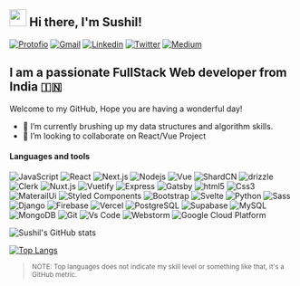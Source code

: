 <h2><img src="https://emojis.slackmojis.com/emojis/images/1531849430/4246/blob-sunglasses.gif?1531849430" width="30"/> Hi there, I'm Sushil!</h2>
<a href="https://sushilkamble.vercel.app/" target="_black"><img alt="Protofio" src="https://img.shields.io/badge/My Portfolio-3A84FF?style=for-the-badge&logoColor=white" /></a> 
<a href="mailto:iamsushil303@gmail.com" target="_black"><img alt="Gmail" src="https://img.shields.io/badge/Gmail-EA4335?style=for-the-badge&logo=gmail&logoColor=white" /></a> 
<a href="https://www.linkedin.com/in/sushil-kamble-51b9181a7/" target="_black"><img alt="Linkedin" src="https://img.shields.io/badge/Linkedin-0A66C2?style=for-the-badge&logo=linkedin&logoColor=white" /></a> 
<a href="https://twitter.com/SushilK28005811/" target="_black"><img alt="Twitter" src="https://img.shields.io/badge/Twitter-1A91DA?style=for-the-badge&logo=twitter&logoColor=white" /></a> 
<a href="https://sushil-kamble.medium.com/" target="_black"><img alt="Medium" src="https://img.shields.io/badge/Medium-000000?style=for-the-badge&logo=medium&logoColor=white" /></a> 

## I am a passionate FullStack Web developer from India 🇮🇳
Welcome to my GitHub, Hope you are having a wonderful day!
- 🔭 I’m currently brushing up my data structures and algorithm skills.
- 👯 I’m looking to collaborate on React/Vue Project

<h4>Languages and tools</h4>
<p>
  <img alt="JavaScript" src="https://img.shields.io/badge/JavaScript-F7DF1E?style=for-the-badge&logo=javascript&logoColor=black" />
   <img alt="React" src="https://img.shields.io/badge/-React-61DAFB?style=for-the-badge&logo=react&logoColor=black" />
  <img alt="Next.js" src="https://img.shields.io/badge/Next.js-000000?style=for-the-badge&logo=next.js&logoColor=white" />
  <img alt="Nodejs" src="https://img.shields.io/badge/-Nodejs-43853d?style=for-the-badge&logo=Node.js&logoColor=white" />
  <img alt="Vue" src="https://img.shields.io/badge/Vue.js-35495E?style=for-the-badge&logo=vue.js&logoColor=4FC08D" />
  <img alt="ShardCN" src="https://img.shields.io/badge/shadcn-000?style=for-the-badge&logo=shadcnui&logoColor=#&logoWidth=%23&labelColor=%23" />
  <img alt="drizzle" src="https://img.shields.io/badge/drizzle-000?style=for-the-badge&logo=drizzle&logoColor=#&logoWidth=#&labelColor=#" />
    <img alt="Clerk" src="https://img.shields.io/badge/Clerk-000?style=for-the-badge&logo=clerk&logoColor=#&logoWidth=#&labelColor=#" />
  <img alt="Nuxt.js" src="https://img.shields.io/badge/Nuxt.js-00C58E?style=for-the-badge&logo=nuxt.js&logoColor=white" />
  <img alt="Vuetify" src="https://img.shields.io/badge/-Vuetify-1867C0?style=for-the-badge&logo=Vuetify&logoColor=white" /> 
  <img alt="Express" src="https://img.shields.io/badge/Express-000000?style=for-the-badge&logo=express&logoColor=white" />
  <img alt="Gatsby" src="https://img.shields.io/badge/Gatsby-663399?style=for-the-badge&logo=gatsby&logoColor=white" />
  <img alt="html5" src="https://img.shields.io/badge/-HTML5-E34F26?style=for-the-badge&logo=html5&logoColor=white" />
  <img alt="Css3" src="https://img.shields.io/badge/CSS3-1572B6?style=for-the-badge&logo=css3&logoColor=white" />
  <img alt="MaterailUi" src="https://img.shields.io/badge/MUI-black?style=for-the-badge&logo=mui&logoColor=007fff&logoWidth=#&labelColor=#" />
  <img alt="Styled Components" src="https://img.shields.io/badge/-Styled_Components-db7092?style=for-the-badge&logo=styled-components&logoColor=white" />
  <img alt="Bootstrap" src="https://img.shields.io/badge/-Bootstrap-7952B3?style=for-the-badge&logo=bootstrap&logoColor=white" />
  <img alt="Svelte" src="https://img.shields.io/badge/Svelte-FF3E00?style=for-the-badge&logo=svelte&logoColor=white" />
  <img alt="Python" src="https://img.shields.io/badge/Python-14354C?style=for-the-badge&logo=python&logoColor=white" />
  <img alt="Sass" src="https://img.shields.io/badge/Sass-cc6699?style=for-the-badge&logo=Sass&logoColor=white&logoWidth=#&labelColor=#" />
  <img alt="Django" src="https://img.shields.io/badge/Django-092E20?style=for-the-badge&logo=django&logoColor=white" />
  <img alt="Firebase" src="https://img.shields.io/badge/-Firebase-FFCA28?style=for-the-badge&logo=firebase&logoColor=black" />
<img alt="Vercel" src="https://img.shields.io/badge/Vercel-000000?style=for-the-badge&logo=vercel&logoColor=white" />
  <img alt="PostgreSQL" src="https://img.shields.io/badge/PostgreSQL-336791?style=for-the-badge&logo=postgresql&logoColor=white" />
<img alt="Supabase" src="https://img.shields.io/badge/Supabase-3ECF8E?style=for-the-badge&logo=supabase&logoColor=white" />
  <img alt="MySQL" src="https://img.shields.io/badge/-MySQL-4479A1?style=for-the-badge&logo=mysql&logoColor=white" />
  <img alt="MongoDB" src="https://img.shields.io/badge/-MongoDB-47A248?style=for-the-badge&logo=mongodb&logoColor=white" />
  <img alt="Git" src="https://img.shields.io/badge/Git-F05032?style=for-the-badge&logo=git&logoColor=white" />
  <img alt="Vs Code" src="https://img.shields.io/badge/-Visual%20Studio%20Code-007ACC?style=for-the-badge&logo=Visual%20Studio%20Code&logoColor=white" />
  <img alt="Webstorm" src="https://img.shields.io/badge/Webstorm-000000?style=for-the-badge&logo=webstorm&logoColor=white" />
  <img alt="Google Cloud Platform" src="https://img.shields.io/badge/-Google_Cloud_Platform-1a73e8?style=for-the-badge&logo=google-cloud&logoColor=white" />
</p>

![Sushil's GitHub stats](https://github-readme-stats-two-mu-37.vercel.app/api?username=sushil-kamble&show_icons=true&hide=contribs&theme=dracula)

[![Top Langs](https://github-readme-stats.vercel.app/api/top-langs/?username=sushil-kamble&layout=compact&theme=dracula)](https://github.com/anuraghazra/github-readme-stats)



> <sub>NOTE: Top languages does not indicate my skill level or something like that, it's a GitHub metric.</sub>
